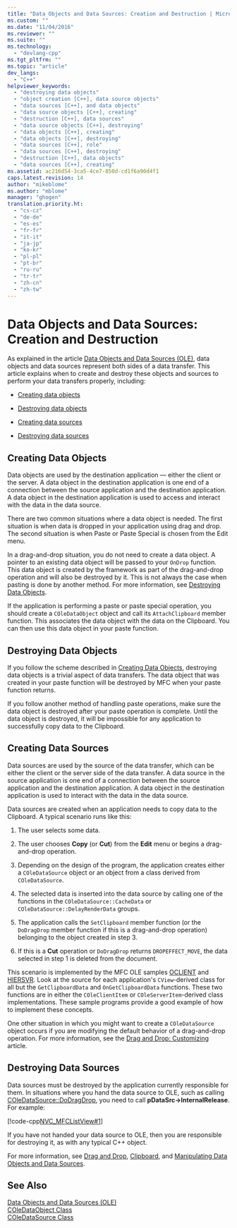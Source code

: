 ```yaml
---
title: "Data Objects and Data Sources: Creation and Destruction | Microsoft Docs"
ms.custom: ""
ms.date: "11/04/2016"
ms.reviewer: ""
ms.suite: ""
ms.technology: 
  - "devlang-cpp"
ms.tgt_pltfrm: ""
ms.topic: "article"
dev_langs: 
  - "C++"
helpviewer_keywords: 
  - "destroying data objects"
  - "object creation [C++], data source objects"
  - "data sources [C++], and data objects"
  - "data source objects [C++], creating"
  - "destruction [C++], data sources"
  - "data source objects [C++], destroying"
  - "data objects [C++], creating"
  - "data objects [C++], destroying"
  - "data sources [C++], role"
  - "data sources [C++], destroying"
  - "destruction [C++], data objects"
  - "data sources [C++], creating"
ms.assetid: ac216d54-3ca5-4ce7-850d-cd1f6a90d4f1
caps.latest.revision: 14
author: "mikeblome"
ms.author: "mblome"
manager: "ghogen"
translation.priority.ht: 
  - "cs-cz"
  - "de-de"
  - "es-es"
  - "fr-fr"
  - "it-it"
  - "ja-jp"
  - "ko-kr"
  - "pl-pl"
  - "pt-br"
  - "ru-ru"
  - "tr-tr"
  - "zh-cn"
  - "zh-tw"
---
```

# Data Objects and Data Sources: Creation and Destruction
As explained in the article [Data Objects and Data Sources (OLE)](../mfc/data-objects-and-data-sources-ole.md), data objects and data sources represent both sides of a data transfer. This article explains when to create and destroy these objects and sources to perform your data transfers properly, including:  
  
-   [Creating data objects](#_core_creating_data_objects)  
  
-   [Destroying data objects](#_core_destroying_data_objects)  
  
-   [Creating data sources](#_core_creating_data_sources)  
  
-   [Destroying data sources](#_core_destroying_data_sources)  
  
##  <a name="_core_creating_data_objects"></a> Creating Data Objects  
 Data objects are used by the destination application — either the client or the server. A data object in the destination application is one end of a connection between the source application and the destination application. A data object in the destination application is used to access and interact with the data in the data source.  
  
 There are two common situations where a data object is needed. The first situation is when data is dropped in your application using drag and drop. The second situation is when Paste or Paste Special is chosen from the Edit menu.  
  
 In a drag-and-drop situation, you do not need to create a data object. A pointer to an existing data object will be passed to your `OnDrop` function. This data object is created by the framework as part of the drag-and-drop operation and will also be destroyed by it. This is not always the case when pasting is done by another method. For more information, see [Destroying Data Objects](#_core_destroying_data_objects).  
  
 If the application is performing a paste or paste special operation, you should create a `COleDataObject` object and call its `AttachClipboard` member function. This associates the data object with the data on the Clipboard. You can then use this data object in your paste function.  
  
##  <a name="_core_destroying_data_objects"></a> Destroying Data Objects  
 If you follow the scheme described in [Creating Data Objects](#_core_creating_data_objects), destroying data objects is a trivial aspect of data transfers. The data object that was created in your paste function will be destroyed by MFC when your paste function returns.  
  
 If you follow another method of handling paste operations, make sure the data object is destroyed after your paste operation is complete. Until the data object is destroyed, it will be impossible for any application to successfully copy data to the Clipboard.  
  
##  <a name="_core_creating_data_sources"></a> Creating Data Sources  
 Data sources are used by the source of the data transfer, which can be either the client or the server side of the data transfer. A data source in the source application is one end of a connection between the source application and the destination application. A data object in the destination application is used to interact with the data in the data source.  
  
 Data sources are created when an application needs to copy data to the Clipboard. A typical scenario runs like this:  
  
1.  The user selects some data.  
  
2.  The user chooses **Copy** (or **Cut**) from the **Edit** menu or begins a drag-and-drop operation.  
  
3.  Depending on the design of the program, the application creates either a `COleDataSource` object or an object from a class derived from `COleDataSource`.  
  
4.  The selected data is inserted into the data source by calling one of the functions in the `COleDataSource::CacheData` or `COleDataSource::DelayRenderData` groups.  
  
5.  The application calls the `SetClipboard` member function (or the `DoDragDrop` member function if this is a drag-and-drop operation) belonging to the object created in step 3.  
  
6.  If this is a **Cut** operation or `DoDragDrop` returns `DROPEFFECT_MOVE`, the data selected in step 1 is deleted from the document.  
  
 This scenario is implemented by the MFC OLE samples [OCLIENT](../visual-cpp-samples.md) and [HIERSVR](../visual-cpp-samples.md). Look at the source for each application's `CView`-derived class for all but the `GetClipboardData` and `OnGetClipboardData` functions. These two functions are in either the `COleClientItem` or `COleServerItem`-derived class implementations. These sample programs provide a good example of how to implement these concepts.  
  
 One other situation in which you might want to create a `COleDataSource` object occurs if you are modifying the default behavior of a drag-and-drop operation. For more information, see the [Drag and Drop: Customizing](../mfc/drag-and-drop-customizing.md) article.  
  
##  <a name="_core_destroying_data_sources"></a> Destroying Data Sources  
 Data sources must be destroyed by the application currently responsible for them. In situations where you hand the data source to OLE, such as calling [COleDataSource::DoDragDrop](../mfc/reference/coledatasource-class.md#coledatasource__dodragdrop), you need to call **pDataSrc->InternalRelease**. For example:  
  
 [!code-cpp[NVC_MFCListView#1](../atl/reference/codesnippet/cpp/data-objects-and-data-sources-creation-and-destruction_1.cpp)]  
  
 If you have not handed your data source to OLE, then you are responsible for destroying it, as with any typical C++ object.  
  
 For more information, see [Drag and Drop](../mfc/drag-and-drop-ole.md), [Clipboard](../mfc/clipboard.md), and [Manipulating Data Objects and Data Sources](../mfc/data-objects-and-data-sources-manipulation.md).  
  
## See Also  
 [Data Objects and Data Sources (OLE)](../mfc/data-objects-and-data-sources-ole.md)   
 [COleDataObject Class](../mfc/reference/coledataobject-class.md)   
 [COleDataSource Class](../mfc/reference/coledatasource-class.md)
